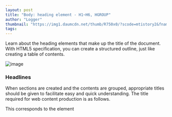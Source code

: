 ```yaml
---
layout: post
title: "Body: heading element - H1~H6, HGROUP"
author: "Logger"
thumbnail: "https://img1.daumcdn.net/thumb/R750x0/?scode=mtistory2&fname=https%3A%2F%2Ft1.daumcdn.net%2Fcfile%2Ftistory%2F2403F241553DF15712"
tags: 
---
```



Learn about the heading elements that make up the title of the document. With HTML5 specification, you can create a structured outline, just like creating a table of contents.

![image](https://t1.daumcdn.net/cfile/tistory/2403F241553DF15712)

### Headlines

When sections are created and the contents are grouped, appropriate titles should be given to facilitate easy and quick understanding. The title required for web content production is as follows.

This corresponds to the element <title> as the title of the document.

<h1> to be the title of the compartmentalized contents.This corresponds to the element `<h6`.

This corresponds to the `<label>` element as the title of the control element.

This is the title of the table or image, and the elements `<captions>` and `figcaptions>`.

### Elements H1~H6

The elements h1, h2, h3, h4, h5, and h6 indicate heading.

```html
<!DOCTYPE html>
<html lang="ko">
<head>
<title>page title</title>
</head>
<body>
<header>
<h1>Site Logo</h1>
</header>
<main>
<h2>Content Title</h2>
<p>Contents</p>
<h3>Comments</h3>
</main>
<aside>
<h3>Advertising</h3>
</aside>
</body>
</html>

```

- A heading is a title for compartmentalized content, such as a page, section, paraphrases, or chapter, usually located at the beginning of the content.
- It is divided into six stages according to its importance, and the importance is assigned in order from h1 to h6 elements. Giving heading means ranking content based on importance.
- The browser expresses the high-importance heading in larger and bold letters than the low-importance heading, and the screen reader expresses the importance of the heading as an auditory hierarchy through the heading level. In particular, screen readers can skip from heading to heading, so they can find what they want without reading the text.
- We assign the h1 element to the title of the most important content.
- Elements h2–h6 are given according to their importance, allowing the importance of heading to be followed in turn.

The object of the h1 element is controversial. Some give the h1 element to the site name (logo), and others give the title (content title). In the case of the former, it is more convenient to move within the document, but there is a difficulty in digesting the text with only the h2~h6 elements. If the composition of the body is complex, the difficulty becomes greater, and at this time, the scope of use of heading is desirable only for the body.

### HGROUP Element

The hgroup element was removed from the W3C specification.